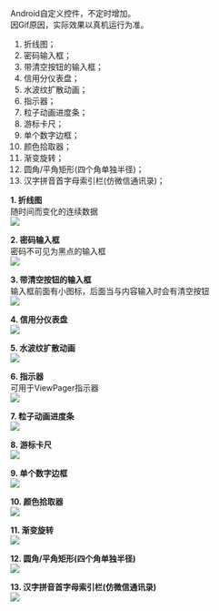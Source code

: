 Android自定义控件，不定时增加。  
因Gif原因，实际效果以真机运行为准。

1. 折线图；
2. 密码输入框；
3. 带清空按钮的输入框；
4. 信用分仪表盘；
5. 水波纹扩散动画；
6. 指示器；
7. 粒子动画进度条；
8. 游标卡尺；
9. 单个数字边框；
10. 颜色拾取器；
11. 渐变旋转；
12. 圆角/平角矩形(四个角单独半径)；
13. 汉字拼音首字母索引栏(仿微信通讯录)；

**1. 折线图**  
    随时间而变化的连续数据  
    ![](img/LineChartView_01.gif)  
    
**2. 密码输入框**  
    密码不可见为黑点的输入框  
    ![](img/PasswordInputView_01.gif)  
    
**3. 带清空按钮的输入框**  
    输入框前面有小图标，后面当与内容输入时会有清空按钮  
    ![](img/CleanEditText_01.gif)  
    
**4. 信用分仪表盘**  
    ![](img/CreditView_01.gif)  
    
**5. 水波纹扩散动画**  
    ![](img/RippleView_01.gif)  
    
**6. 指示器**  
    可用于ViewPager指示器  
    ![](img/IndicatorView_01.gif)  
    
**7. 粒子动画进度条**    
    ![](img/ParticleProgressBar_01.gif)  
      
**8. 游标卡尺**    
    ![](img/CaliperView_01.gif)  
      
**9. 单个数字边框**    
    ![](img/NumberView_01.png) 
          
**10. 颜色拾取器**    
    ![](img/ColorPickerView_01.gif)  
          
**11. 渐变旋转**    
    ![](img/GradientRotateView_01.gif)  
          
**12. 圆角/平角矩形(四个角单独半径)**    
    ![](img/RoundBevelRectView_01.gif)  

**13. 汉字拼音首字母索引栏(仿微信通讯录)**    
    ![](img/AlphabetIndexBar_01.gif)  